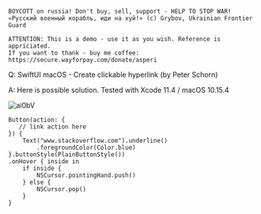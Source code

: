 ```
BOYCOTT on russia! Don't buy, sell, support - HELP TO STOP WAR!
«Русский военный корабль, иди на хуй!» (c) Grybov, Ukrainian Frontier Guard

ATTENTION: This is a demo - use it as you wish. Reference is appriciated.
If you want to thank - buy me coffee: https://secure.wayforpay.com/donate/asperi
```

Q: SwiftUI macOS - Create clickable hyperlink (by Peter Schorn)

A: Here is possible solution. Tested with Xcode 11.4 / macOS 10.15.4

![ai0bV](https://user-images.githubusercontent.com/62171579/173740030-62ab8959-0e19-4ba2-80c5-fc353b710b64.gif)

    Button(action: {
       // link action here
    }) {
        Text("www.stackoverflow.com").underline()
            .foregroundColor(Color.blue)
    }.buttonStyle(PlainButtonStyle())
    .onHover { inside in
        if inside {
            NSCursor.pointingHand.push()
        } else {
            NSCursor.pop()
        }
    }

